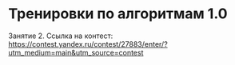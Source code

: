 # Тренировки по алгоритмам 1.0
Занятие 2. Ссылка на контест: https://contest.yandex.ru/contest/27883/enter/?utm_medium=main&utm_source=contest
